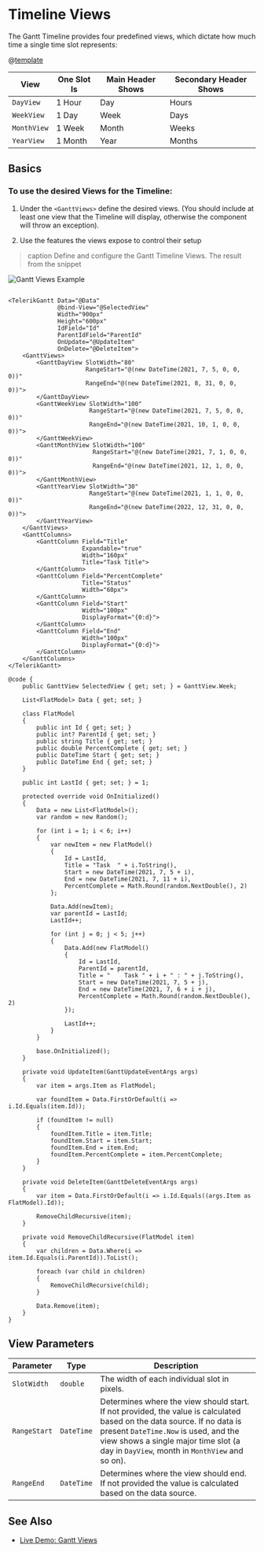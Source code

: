 
# Timeline Views

The Gantt Timeline provides four predefined views, which dictate how much time a single time slot represents:

@[template](/_contentTemplates/common/parameters-table-styles.md#table-layout)

| View | One Slot Is | Main Header Shows | Secondary Header Shows |
| --- | --- | --- | --- |
| `DayView` | 1 Hour | Day | Hours |
| `WeekView` | 1 Day | Week | Days |
| `MonthView` | 1 Week | Month | Weeks |
| `YearView` | 1 Month | Year | Months |

## Basics

### To use the desired Views for the Timeline:

1. Under the `<GanttViews>` define the desired views. (You should include at least one view that the Timeline will display, otherwise the component will throw an exception).

2. Use the features the views expose to control their setup

>caption Define and configure the Gantt Timeline Views. The result from the snippet

![Gantt Views Example](images/gantt-views-example.gif)

````RAZOR

<TelerikGantt Data="@Data"
              @bind-View="@SelectedView"
              Width="900px"
              Height="600px"
              IdField="Id"
              ParentIdField="ParentId"              
              OnUpdate="@UpdateItem"
              OnDelete="@DeleteItem">
    <GanttViews>
        <GanttDayView SlotWidth="80"
                      RangeStart="@(new DateTime(2021, 7, 5, 0, 0, 0))"
                      RangeEnd="@(new DateTime(2021, 8, 31, 0, 0, 0))">
        </GanttDayView>
        <GanttWeekView SlotWidth="100"
                       RangeStart="@(new DateTime(2021, 7, 5, 0, 0, 0))"
                       RangeEnd="@(new DateTime(2021, 10, 1, 0, 0, 0))">
        </GanttWeekView>
        <GanttMonthView SlotWidth="100"
                        RangeStart="@(new DateTime(2021, 7, 1, 0, 0, 0))"
                        RangeEnd="@(new DateTime(2021, 12, 1, 0, 0, 0))">
        </GanttMonthView>
        <GanttYearView SlotWidth="30"
                       RangeStart="@(new DateTime(2021, 1, 1, 0, 0, 0))"
                       RangeEnd="@(new DateTime(2022, 12, 31, 0, 0, 0))">
        </GanttYearView>
    </GanttViews>
    <GanttColumns>       
        <GanttColumn Field="Title"
                     Expandable="true"
                     Width="160px"
                     Title="Task Title">
        </GanttColumn>
        <GanttColumn Field="PercentComplete"
                     Title="Status"
                     Width="60px">
        </GanttColumn>
        <GanttColumn Field="Start"
                     Width="100px"
                     DisplayFormat="{0:d}">
        </GanttColumn>
        <GanttColumn Field="End"                     
                     Width="100px"
                     DisplayFormat="{0:d}">
        </GanttColumn>
    </GanttColumns>
</TelerikGantt>

@code {
    public GanttView SelectedView { get; set; } = GanttView.Week;

    List<FlatModel> Data { get; set; }

    class FlatModel
    {
        public int Id { get; set; }
        public int? ParentId { get; set; }
        public string Title { get; set; }
        public double PercentComplete { get; set; }
        public DateTime Start { get; set; }
        public DateTime End { get; set; }
    }

    public int LastId { get; set; } = 1;

    protected override void OnInitialized()
    {
        Data = new List<FlatModel>();
        var random = new Random();

        for (int i = 1; i < 6; i++)
        {
            var newItem = new FlatModel()
            {
                Id = LastId,
                Title = "Task  " + i.ToString(),
                Start = new DateTime(2021, 7, 5 + i),
                End = new DateTime(2021, 7, 11 + i),
                PercentComplete = Math.Round(random.NextDouble(), 2)
            };

            Data.Add(newItem);
            var parentId = LastId;
            LastId++;

            for (int j = 0; j < 5; j++)
            {
                Data.Add(new FlatModel()
                {
                    Id = LastId,
                    ParentId = parentId,
                    Title = "    Task " + i + " : " + j.ToString(),
                    Start = new DateTime(2021, 7, 5 + j),
                    End = new DateTime(2021, 7, 6 + i + j),
                    PercentComplete = Math.Round(random.NextDouble(), 2)
                });

                LastId++;
            }
        }

        base.OnInitialized();
    }

    private void UpdateItem(GanttUpdateEventArgs args)
    {
        var item = args.Item as FlatModel;

        var foundItem = Data.FirstOrDefault(i => i.Id.Equals(item.Id));

        if (foundItem != null)
        {
            foundItem.Title = item.Title;
            foundItem.Start = item.Start;
            foundItem.End = item.End;
            foundItem.PercentComplete = item.PercentComplete;
        }
    }

    private void DeleteItem(GanttDeleteEventArgs args)
    {
        var item = Data.FirstOrDefault(i => i.Id.Equals((args.Item as FlatModel).Id));

        RemoveChildRecursive(item);
    }

    private void RemoveChildRecursive(FlatModel item)
    {
        var children = Data.Where(i => item.Id.Equals(i.ParentId)).ToList();

        foreach (var child in children)
        {
            RemoveChildRecursive(child);
        }

        Data.Remove(item);
    }
}
````

## View Parameters

| Parameter | Type | Description |
| --- | --- | --- |
| `SlotWidth` | `double` | The width of each individual slot in pixels. |
| `RangeStart` | `DateTime` | Determines where the view should start. If not provided, the value is calculated based on the data source. If no data is present `DateTime.Now` is used, and the view shows a single major time slot (a day in `DayView`, month in `MonthView` and so on). |
| `RangeEnd` | `DateTime` | Determines where the view should end. If not provided the value is calculated based on the data source. |

## See Also

* [Live Demo: Gantt Views](https://demos.telerik.com/blazor-ui/treelist/editing-inline)